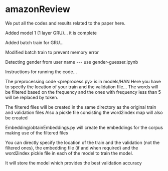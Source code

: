 # amazonReview

We put all the codes and results related to the paper here.

Added model 1 (1 layer GRU)... it is complete 

Added batch train for GRU...

Modified batch train to prevent memory error

Detecting gender from user name --- use gender-guesser.ipynb


Instructions for running the code...

The preprocessing code <preprocess.py> is in models/HAN
Here you have to specify the location of your train and the validation file... The words will be filtered based on the frequency and the ones with frequency less than 5 will be replaced by <unk> token.
  
The filtered files will be created in the same directory as the original train and validation files
Also a pickle file consisting the word2index map will also be created

Embedding/obtainEmbeddings.py will create the embeddings for the corpus making use of the filtered files

You can directly specify the location of the train and the validation (not the filtered ones), the embedding file (if and when required) and the word2index pickle file in each of the model to train the model.

It will store the model which provides the best validation accuracy
